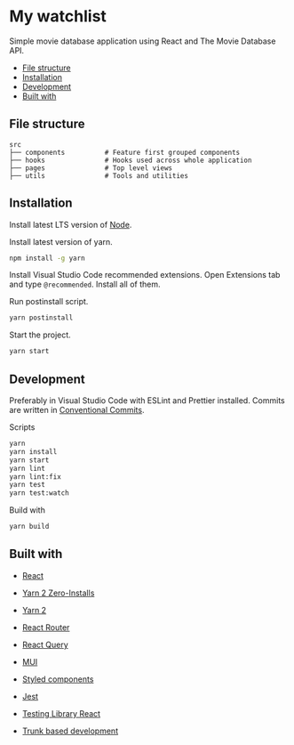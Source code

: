 # My watchlist

Simple movie database application using React and The Movie Database API.

-   [File structure](#file-structure)
-   [Installation](#installation)
-   [Development](#development)
-   [Built with](#built-with)

## File structure

```text
src
├── components          # Feature first grouped components
├── hooks               # Hooks used across whole application
├── pages               # Top level views
├── utils               # Tools and utilities
```

## Installation

Install latest LTS version of [Node](https://nodejs.org/en/).

Install latest version of yarn.

```bash
npm install -g yarn
```

Install Visual Studio Code recommended extensions. Open Extensions tab and type `@recommended`. Install all of them.

Run postinstall script.

```bash
yarn postinstall
```

Start the project.

```bash
yarn start
```

## Development

Preferably in Visual Studio Code with ESLint and Prettier installed. Commits are written in [Conventional Commits](https://www.conventionalcommits.org/).

Scripts

```bash
yarn
yarn install
yarn start
yarn lint
yarn lint:fix
yarn test
yarn test:watch
```

Build with

```bash
yarn build
```

## Built with

-   [React](https://reactjs.org/)

-   [Yarn 2 Zero-Installs](https://yarnpkg.com/features/zero-installs)

-   [Yarn 2](https://yarnpkg.com/)

-   [React Router](https://reactrouter.com/)

-   [React Query](https://react-query.tanstack.com/)

-   [MUI](https://mui.com/)

-   [Styled components](https://styled-components.com/)

-   [Jest](https://jestjs.io/)

-   [Testing Library React](https://testing-library.com/)

-   [Trunk based development](https://trunkbaseddevelopment.com/)
